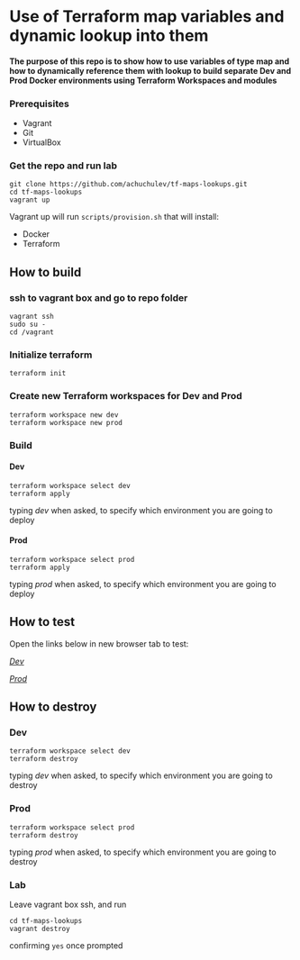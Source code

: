 # Use of Terraform map variables and dynamic lookup into them

#### The purpose of this repo is to show how to use variables of type map and how to dynamically reference them with lookup to build separate Dev and Prod Docker environments using Terraform Workspaces and modules

### Prerequisites

* Vagrant
* Git
* VirtualBox

### Get the repo and run lab

```
git clone https://github.com/achuchulev/tf-maps-lookups.git
cd tf-maps-lookups
vagrant up
```

Vagrant up will run `scripts/provision.sh` that will install:

- Docker
- Terraform


## How to build

### ssh to vagrant box and go to repo folder

```
vagrant ssh
sudo su -
cd /vagrant
```

### Initialize terraform

`terraform init`

### Create new Terraform workspaces for Dev and Prod

```
terraform workspace new dev
terraform workspace new prod
```

### Build 

#### Dev

```
terraform workspace select dev
terraform apply
```

typing _dev_ when asked, to specify which environment you are going to deploy

#### Prod

```
terraform workspace select prod
terraform apply
```
typing _prod_ when asked, to specify which environment you are going to deploy

## How to test 

Open the links below in new browser tab to test:

[*Dev*](http://192.168.0.10:8080)

[*Prod*](http://192.168.0.10:80)



## How to destroy

### Dev

```
terraform workspace select dev
terraform destroy
```

typing _dev_ when asked, to specify which environment you are going to destroy

### Prod

```
terraform workspace select prod
terraform destroy
```

typing _prod_ when asked, to specify which environment you are going to destroy

### Lab

Leave vagrant box ssh, and run

```
cd tf-maps-lookups
vagrant destroy
``` 

confirming `yes` once prompted

